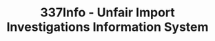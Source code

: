 ---
layout: default
bigquery: https://console.cloud.google.com/bigquery?p=patents-public-data&d=usitc_investigations&page=dataset&project=sheets-management-319211
citation: US International Trade Commission 337Info Unfair Import Investigations Information
  System
contributors: US International Trade Comission
cost: None
description: US International Trade Commission 337Info Unfair Import Investigations
  Information System contains data on investigations done under Section 337. Section
  337 declares the infringement of certain statutory intellectual property rights
  and other forms of unfair competition in import trade to be unlawful practices.
  Most Section 337 investigations involve allegations of patent or registered trademark
  infringement.
documentation: FAQ and tutorial available on the site
last_edit: 04/12/2022, 11:40:36
location: https://pubapps2.usitc.gov/337external/
maintained_by: US International Trade Comission
schema_fields:
- actualStartDateEvidHear
- dateComplaintFiled
- trademarkNumbers
- htsNumbers
- currentStatus
- gcAttorney
- investigationType
- teoReliefGranted
- investigationTermDate
- dateOfPublicationFrNotice
- teoProceedingInvolved
- internalRemand
- respondent
- ouiiParticipation
- issueDateOtherNonFinal
- title
- aljAssigned
- invUnfairAct
- copyrightNumbers
- finalDetViolation
- patentNumber
- markmanHearing
- targetDate
- teoIdDueDate
- startDateMarkmanHearing
- docketNo
- dateCreated
- complainant
- investigationNo
- lastUpdated
- actualEndDateEvidHear
- id
- scheduledStartDateEvidHear
- publication_number
- finalIdOnViolationIssue
- currentActiveALJ
- finalIdOnViolationDue
- endDateMarkmanHearing
- finalDetNoViolation
- patentNumbers
- ouiiAttorney
- teoIdIssueDate
- scheduledEndDateEvidHear
- cafcAppeals
shortname: unfair_import_investigations
tags:
- import
- legal
- trade
timeframe: 2008-2021 (prior to 2008 downloadable as a JSON file)
title: 337Info - Unfair Import Investigations Information System
uuid: 2721f5ec-e599-4890-9265-9706719fc71e
---